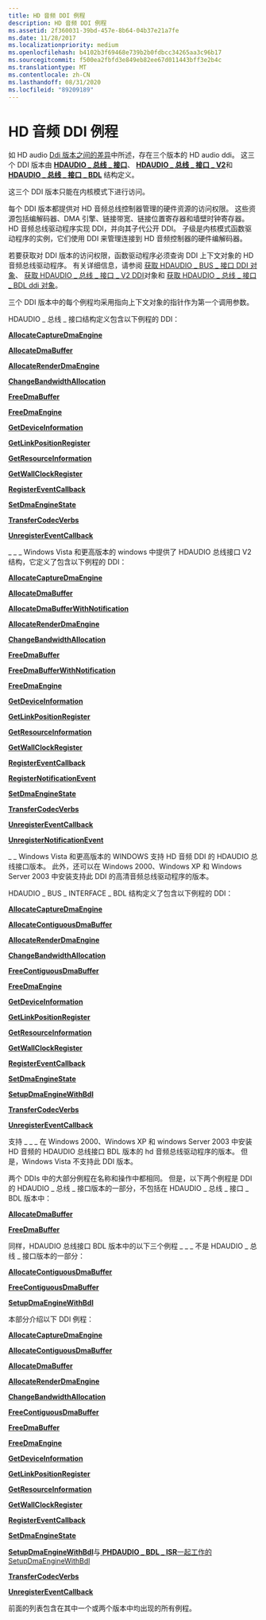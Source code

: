 ```yaml
---
title: HD 音频 DDI 例程
description: HD 音频 DDI 例程
ms.assetid: 2f360031-39bd-457e-8b64-04b37e21a7fe
ms.date: 11/28/2017
ms.localizationpriority: medium
ms.openlocfilehash: b4102b3f69468e739b2b0fdbcc34265aa3c96b17
ms.sourcegitcommit: f500ea2fbfd3e849eb82ee67d011443bff3e2b4c
ms.translationtype: MT
ms.contentlocale: zh-CN
ms.lasthandoff: 08/31/2020
ms.locfileid: "89209189"
---
```

# <a name="hd-audio-ddi-routines"></a>HD 音频 DDI 例程


如 HD audio [Ddi 版本之间的差异](./differences-between-the-hd-audio-ddi-versions.md)中所述，存在三个版本的 HD audio ddi。 这三个 DDI 版本由 [**HDAUDIO \_ 总线 \_ 接口**](/windows-hardware/drivers/ddi/hdaudio/ns-hdaudio-_hdaudio_bus_interface)、 [**HDAUDIO \_ 总线 \_ 接口 \_ V2**](/windows-hardware/drivers/ddi/hdaudio/ns-hdaudio-_hdaudio_bus_interface_v2)和 [**HDAUDIO \_ 总线 \_ 接口 \_ BDL**](/windows-hardware/drivers/ddi/hdaudio/ns-hdaudio-_hdaudio_bus_interface_bdl) 结构定义。

这三个 DDI 版本只能在内核模式下进行访问。

每个 DDI 版本都提供对 HD 音频总线控制器管理的硬件资源的访问权限。 这些资源包括编解码器、DMA 引擎、链接带宽、链接位置寄存器和墙壁时钟寄存器。 HD 音频总线驱动程序实现 DDI，并向其子代公开 DDI。 子级是内核模式函数驱动程序的实例，它们使用 DDI 来管理连接到 HD 音频控制器的硬件编解码器。

若要获取对 DDI 版本的访问权限，函数驱动程序必须查询 DDI 上下文对象的 HD 音频总线驱动程序。 有关详细信息，请参阅 [获取 HDAUDIO \_ BUS \_ 接口 DDI 对象](./obtaining-an-hdaudio-bus-interface-ddi-object.md)、 [获取 HDAUDIO \_ 总线 \_ 接口 \_ V2 DDI](./obtaining-an-hdaudio-bus-interface-v2-ddi-object.md)对象和 [获取 HDAUDIO \_ 总线 \_ 接口 \_ BDL ddi 对象](./obtaining-an-hdaudio-bus-interface-bdl-ddi-object.md)。

三个 DDI 版本中的每个例程均采用指向上下文对象的指针作为第一个调用参数。

HDAUDIO \_ 总线 \_ 接口结构定义包含以下例程的 DDI：

[**AllocateCaptureDmaEngine**](/windows-hardware/drivers/ddi/hdaudio/nc-hdaudio-pallocate_capture_dma_engine)

[**AllocateDmaBuffer**](/windows-hardware/drivers/ddi/hdaudio/nc-hdaudio-pallocate_dma_buffer)

[**AllocateRenderDmaEngine**](/windows-hardware/drivers/ddi/hdaudio/nc-hdaudio-pallocate_render_dma_engine)

[**ChangeBandwidthAllocation**](/windows-hardware/drivers/ddi/hdaudio/nc-hdaudio-pchange_bandwidth_allocation)

[**FreeDmaBuffer**](/windows-hardware/drivers/ddi/hdaudio/nc-hdaudio-pfree_dma_buffer)

[**FreeDmaEngine**](/windows-hardware/drivers/ddi/hdaudio/nc-hdaudio-pfree_dma_engine)

[**GetDeviceInformation**](/windows-hardware/drivers/ddi/hdaudio/nc-hdaudio-pget_device_information)

[**GetLinkPositionRegister**](/windows-hardware/drivers/ddi/hdaudio/nc-hdaudio-pget_link_position_register)

[**GetResourceInformation**](/windows-hardware/drivers/ddi/hdaudio/nc-hdaudio-pget_resource_information)

[**GetWallClockRegister**](/windows-hardware/drivers/ddi/hdaudio/nc-hdaudio-pget_wall_clock_register)

[**RegisterEventCallback**](/windows-hardware/drivers/ddi/hdaudio/nc-hdaudio-pregister_event_callback)

[**SetDmaEngineState**](/windows-hardware/drivers/ddi/hdaudio/nc-hdaudio-pset_dma_engine_state)

[**TransferCodecVerbs**](/windows-hardware/drivers/ddi/hdaudio/nc-hdaudio-ptransfer_codec_verbs)

[**UnregisterEventCallback**](/windows-hardware/drivers/ddi/hdaudio/nc-hdaudio-punregister_event_callback)

\_ \_ \_ Windows Vista 和更高版本的 windows 中提供了 HDAUDIO 总线接口 V2 结构，它定义了包含以下例程的 DDI：

[**AllocateCaptureDmaEngine**](/windows-hardware/drivers/ddi/hdaudio/nc-hdaudio-pallocate_capture_dma_engine)

[**AllocateDmaBuffer**](/windows-hardware/drivers/ddi/hdaudio/nc-hdaudio-pallocate_dma_buffer)

[**AllocateDmaBufferWithNotification**](/windows-hardware/drivers/ddi/hdaudio/nc-hdaudio-pallocate_dma_buffer_with_notification)

[**AllocateRenderDmaEngine**](/windows-hardware/drivers/ddi/hdaudio/nc-hdaudio-pallocate_render_dma_engine)

[**ChangeBandwidthAllocation**](/windows-hardware/drivers/ddi/hdaudio/nc-hdaudio-pchange_bandwidth_allocation)

[**FreeDmaBuffer**](/windows-hardware/drivers/ddi/hdaudio/nc-hdaudio-pfree_dma_buffer)

[**FreeDmaBufferWithNotification**](/windows-hardware/drivers/ddi/hdaudio/nc-hdaudio-pfree_dma_buffer_with_notification)

[**FreeDmaEngine**](/windows-hardware/drivers/ddi/hdaudio/nc-hdaudio-pfree_dma_engine)

[**GetDeviceInformation**](/windows-hardware/drivers/ddi/hdaudio/nc-hdaudio-pget_device_information)

[**GetLinkPositionRegister**](/windows-hardware/drivers/ddi/hdaudio/nc-hdaudio-pget_link_position_register)

[**GetResourceInformation**](/windows-hardware/drivers/ddi/hdaudio/nc-hdaudio-pget_resource_information)

[**GetWallClockRegister**](/windows-hardware/drivers/ddi/hdaudio/nc-hdaudio-pget_wall_clock_register)

[**RegisterEventCallback**](/windows-hardware/drivers/ddi/hdaudio/nc-hdaudio-pregister_event_callback)

[**RegisterNotificationEvent**](/windows-hardware/drivers/ddi/hdaudio/nc-hdaudio-pregister_notification_event)

[**SetDmaEngineState**](/windows-hardware/drivers/ddi/hdaudio/nc-hdaudio-pset_dma_engine_state)

[**TransferCodecVerbs**](/windows-hardware/drivers/ddi/hdaudio/nc-hdaudio-ptransfer_codec_verbs)

[**UnregisterEventCallback**](/windows-hardware/drivers/ddi/hdaudio/nc-hdaudio-punregister_event_callback)

[**UnregisterNotificationEvent**](/windows-hardware/drivers/ddi/hdaudio/nc-hdaudio-punregister_notification_event)

\_ \_ Windows Vista 和更高版本的 WINDOWS 支持 HD 音频 DDI 的 HDAUDIO 总线接口版本。 此外，还可以在 Windows 2000、Windows XP 和 Windows Server 2003 中安装支持此 DDI 的高清音频总线驱动程序的版本。

HDAUDIO \_ BUS \_ INTERFACE \_ BDL 结构定义了包含以下例程的 DDI：

[**AllocateCaptureDmaEngine**](/windows-hardware/drivers/ddi/hdaudio/nc-hdaudio-pallocate_capture_dma_engine)

[**AllocateContiguousDmaBuffer**](/windows-hardware/drivers/ddi/hdaudio/nc-hdaudio-pallocate_contiguous_dma_buffer)

[**AllocateRenderDmaEngine**](/windows-hardware/drivers/ddi/hdaudio/nc-hdaudio-pallocate_render_dma_engine)

[**ChangeBandwidthAllocation**](/windows-hardware/drivers/ddi/hdaudio/nc-hdaudio-pchange_bandwidth_allocation)

[**FreeContiguousDmaBuffer**](/windows-hardware/drivers/ddi/hdaudio/nc-hdaudio-pfree_contiguous_dma_buffer)

[**FreeDmaEngine**](/windows-hardware/drivers/ddi/hdaudio/nc-hdaudio-pfree_dma_engine)

[**GetDeviceInformation**](/windows-hardware/drivers/ddi/hdaudio/nc-hdaudio-pget_device_information)

[**GetLinkPositionRegister**](/windows-hardware/drivers/ddi/hdaudio/nc-hdaudio-pget_link_position_register)

[**GetResourceInformation**](/windows-hardware/drivers/ddi/hdaudio/nc-hdaudio-pget_resource_information)

[**GetWallClockRegister**](/windows-hardware/drivers/ddi/hdaudio/nc-hdaudio-pget_wall_clock_register)

[**RegisterEventCallback**](/windows-hardware/drivers/ddi/hdaudio/nc-hdaudio-pregister_event_callback)

[**SetDmaEngineState**](/windows-hardware/drivers/ddi/hdaudio/nc-hdaudio-pset_dma_engine_state)

[**SetupDmaEngineWithBdl**](/windows-hardware/drivers/ddi/hdaudio/nc-hdaudio-psetup_dma_engine_with_bdl)

[**TransferCodecVerbs**](/windows-hardware/drivers/ddi/hdaudio/nc-hdaudio-ptransfer_codec_verbs)

[**UnregisterEventCallback**](/windows-hardware/drivers/ddi/hdaudio/nc-hdaudio-punregister_event_callback)

支持 \_ \_ \_ 在 Windows 2000、Windows XP 和 windows Server 2003 中安装 HD 音频的 HDAUDIO 总线接口 BDL 版本的 hd 音频总线驱动程序的版本。 但是，Windows Vista 不支持此 DDI 版本。

两个 DDIs 中的大部分例程在名称和操作中都相同。 但是，以下两个例程是 DDI 的 HDAUDIO \_ 总线 \_ 接口版本的一部分，不包括在 HDAUDIO \_ 总线 \_ 接口 \_ BDL 版本中：

[**AllocateDmaBuffer**](/windows-hardware/drivers/ddi/hdaudio/nc-hdaudio-pallocate_dma_buffer)

[**FreeDmaBuffer**](/windows-hardware/drivers/ddi/hdaudio/nc-hdaudio-pfree_dma_buffer)

同样，HDAUDIO 总线接口 BDL 版本中的以下三个例程 \_ \_ \_ 不是 HDAUDIO \_ 总线 \_ 接口版本的一部分：

[**AllocateContiguousDmaBuffer**](/windows-hardware/drivers/ddi/hdaudio/nc-hdaudio-pallocate_contiguous_dma_buffer)

[**FreeContiguousDmaBuffer**](/windows-hardware/drivers/ddi/hdaudio/nc-hdaudio-pfree_contiguous_dma_buffer)

[**SetupDmaEngineWithBdl**](/windows-hardware/drivers/ddi/hdaudio/nc-hdaudio-psetup_dma_engine_with_bdl)

本部分介绍以下 DDI 例程：

[**AllocateCaptureDmaEngine**](/windows-hardware/drivers/ddi/hdaudio/nc-hdaudio-pallocate_capture_dma_engine)

[**AllocateContiguousDmaBuffer**](/windows-hardware/drivers/ddi/hdaudio/nc-hdaudio-pallocate_contiguous_dma_buffer)

[**AllocateDmaBuffer**](/windows-hardware/drivers/ddi/hdaudio/nc-hdaudio-pallocate_dma_buffer)

[**AllocateRenderDmaEngine**](/windows-hardware/drivers/ddi/hdaudio/nc-hdaudio-pallocate_render_dma_engine)

[**ChangeBandwidthAllocation**](/windows-hardware/drivers/ddi/hdaudio/nc-hdaudio-pchange_bandwidth_allocation)

[**FreeContiguousDmaBuffer**](/windows-hardware/drivers/ddi/hdaudio/nc-hdaudio-pfree_contiguous_dma_buffer)

[**FreeDmaBuffer**](/windows-hardware/drivers/ddi/hdaudio/nc-hdaudio-pfree_dma_buffer)

[**FreeDmaEngine**](/windows-hardware/drivers/ddi/hdaudio/nc-hdaudio-pfree_dma_engine)

[**GetDeviceInformation**](/windows-hardware/drivers/ddi/hdaudio/nc-hdaudio-pget_device_information)

[**GetLinkPositionRegister**](/windows-hardware/drivers/ddi/hdaudio/nc-hdaudio-pget_link_position_register)

[**GetResourceInformation**](/windows-hardware/drivers/ddi/hdaudio/nc-hdaudio-pget_resource_information)

[**GetWallClockRegister**](/windows-hardware/drivers/ddi/hdaudio/nc-hdaudio-pget_wall_clock_register)

[**RegisterEventCallback**](/windows-hardware/drivers/ddi/hdaudio/nc-hdaudio-pregister_event_callback)

[**SetDmaEngineState**](/windows-hardware/drivers/ddi/hdaudio/nc-hdaudio-pset_dma_engine_state)

[**SetupDmaEngineWithBdl**](/windows-hardware/drivers/ddi/hdaudio/nc-hdaudio-psetup_dma_engine_with_bdl)与[ **PHDAUDIO \_ BDL \_ ISR**一起工作的 SetupDmaEngineWithBdl](/windows-hardware/drivers/ddi/hdaudio/nc-hdaudio-phdaudio_bdl_isr)

[**TransferCodecVerbs**](/windows-hardware/drivers/ddi/hdaudio/nc-hdaudio-ptransfer_codec_verbs)

[**UnregisterEventCallback**](/windows-hardware/drivers/ddi/hdaudio/nc-hdaudio-punregister_event_callback)

前面的列表包含在其中一个或两个版本中均出现的所有例程。

 

